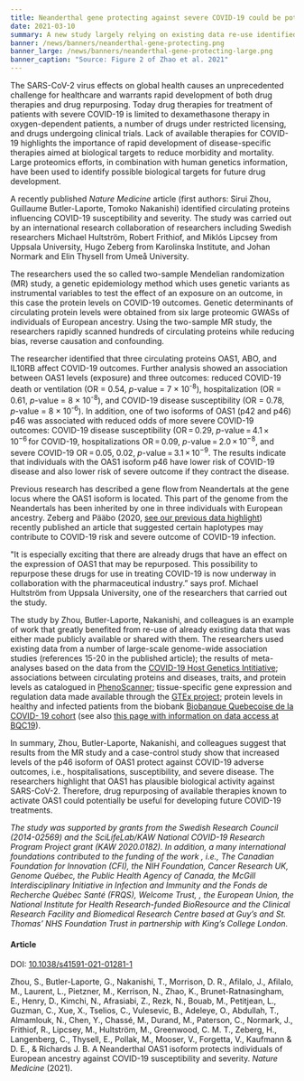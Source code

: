 ```yaml
---
title: Neanderthal gene protecting against severe COVID-19 could be potential new drug target # short
date: 2021-03-10
summary: A new study largely relying on existing data re-use identified circulating proteins influencing COVID-19 susceptibility and severity. Based on these result, work on repurposing relevant existing drugs work can now be launched.
banner: /news/banners/neanderthal-gene-protecting.png
banner_large: /news/banners/neanderthal-gene-protecting-large.png
banner_caption: "Source: Figure 2 of Zhao et al. 2021"
---
```


The SARS-CoV-2 virus effects on global health causes an unprecedented challenge for healthcare and warrants rapid development of both drug therapies and drug repurposing. Today drug therapies for treatment of patients with severe COVID-19 is limited to dexamethasone therapy in oxygen-dependent patients, a number of drugs under restricted licensing, and drugs undergoing clinical trials. Lack of available therapies for COVID-19 highlights the importance of rapid development of disease-specific therapies aimed at biological targets to reduce morbidity and mortality. Large proteomics efforts, in combination with human genetics information, have been used to identify possible biological targets for future drug development.

A recently published *Nature Medicine* article (first authors: Sirui Zhou, Guillaume Butler-Laporte, Tomoko Nakanishi) identified circulating proteins influencing COVID-19 susceptibility and severity. The study was carried out by an international research collaboration of researchers including Swedish researchers Michael Hultström, Robert Frithiof, and Miklós Lipcsey from Uppsala University, Hugo Zeberg from Karolinska Institute, and Johan Normark and Elin Thysell from Umeå University.

The researchers used the so called two-sample Mendelian randomization (MR) study, a genetic epidemiology method which uses genetic variants as instrumental variables to test the effect of an exposure on an outcome, in this case the protein levels on COVID-19 outcomes. Genetic determinants of circulating protein levels were obtained from six large proteomic GWASs of individuals of European ancestry. Using the two-sample MR study, the researchers rapidly scanned hundreds of circulating proteins while reducing bias, reverse causation and confounding.

<p>The researcher identified that three circulating proteins OAS1, ABO, and IL10RB affect COVID-19 outcomes. Further analysis showed an association between OAS1 levels (exposure) and three outcomes: reduced COVID-19 death or ventilation (OR = 0.54, <i>p</i>-value = 7 × 10<sup>-8</sup>), hospitalization (OR = 0.61, <i>p</i>-value = 8 × 10<sup>-8</sup>), and COVID-19 disease susceptibility (OR = 0.78, <i>p</i>-value = 8 × 10<sup>-6</sup>). In addition, one of two isoforms of OAS1 (p42 and p46) p46 was associated with reduced odds of more severe COVID-19 outcomes: COVID-19 disease susceptibility (OR = 0.29, <i>p</i>-value = 4.1 × 10<sup>−6</sup> for COVID-19, hospitalizations OR = 0.09, <i>p</i>-value = 2.0 × 10<sup>−8</sup>, and severe COVID-19 OR = 0.05, 0.02, <i>p</i>-value = 3.1 × 10<sup>−9</sup>. The results indicate that individuals with the OAS1 isoform p46 have lower risk of COVID-19 disease and also lower risk of severe outcome if they contract the disease.</p>

Previous research has described a gene flow from Neandertals at the gene locus where the OAS1 isoform is located. This part of the genome from the Neandertals has been inherited by one in three individuals with European ancestry. Zeberg and Pääbo (2020, [see our previous data highlight](http://localhost:1313/news/neanderthal_gene_data_driven/)) recently published an article that suggested certain haplotypes may contribute to COVID-19 risk and severe outcome of COVID-19 infection.

"It is especially exciting that there are already drugs that have an effect on the expression of OAS1 that may be repurposed. This possibility to repurpose these drugs for use in treating COVID-19 is now underway in collaboration with the pharmaceutical industry.” says prof. Michael Hultström from Uppsala University, one of the researchers that carried out the study.

The study by Zhou, Butler-Laporte, Nakanishi, and colleagues is an example of work that greatly benefited from re-use of already existing data that was either made publicly available or shared with them. The researchers used existing data from a number of large-scale genome-wide association studies (references 15-20 in the published article); the results of meta-analyses based on the data from the [COVID-19 Host Genetics Intitiative](https://www.covid19hg.org/); associations between circulating proteins and diseases, traits, and protein levels as catalogued in [PhenoScanner](http://www.phenoscanner.medschl.cam.ac.uk/); tissue-specific gene expression and regulation data made available through the [GTEx project](https://www.gtexportal.org/home/); protein levels in healthy and infected patients from the biobank [Biobanque Quebecoise de la COVID- 19 cohort](https://www.bqc19.ca/en) (see also [this page with information on data access at BQC19](https://www.bqc19.ca/en/access-data-samples)).

In summary, Zhou, Butler-Laporte, Nakanishi, and colleagues suggest that results from the MR study and a case-control study show that increased levels of the p46 isoform of OAS1 protect against COVID-19 adverse outcomes, i.e., hospitalisations, susceptibility, and severe disease. The researchers highlight that OAS1 has plausible biological activity against SARS-CoV-2.  Therefore, drug repurposing of available therapies known to activate OAS1 could potentially be useful for developing future COVID-19 treatments.

*The study was supported by grants from the Swedish Research Council (2014-02569) and the SciLifeLab/KAW National COVID-19 Research Program Project grant (KAW 2020.0182). In addition, a many international foundations contributed to the funding of the work , i.e.,  The Canadian Foundation for Innovation (CFI), the NIH Foundation, Cancer Research UK, Genome Québec, the Public Health Agency of Canada, the McGill Interdisciplinary Initiative in Infection and Immunity and the Fonds de Recherche Québec Santé (FRQS), Welcome Trust, , the European Union, the National Institute for Health Research-funded BioResource and the Clinical Research Facility and Biomedical Research Centre based at Guy’s and St. Thomas’ NHS Foundation Trust in partnership with King’s College London.*

#### Article

DOI: [10.1038/s41591-021-01281-1](https://doi.org/10.1038/s41591-021-01281-1)

Zhou, S., Butler-Laporte, G., Nakanishi, T., Morrison, D. R., Afilalo, J., Afilalo, M., Laurent, L., Pietzner, M., Kerrison, N., Zhao, K., Brunet-Ratnasingham, E., Henry, D., Kimchi, N., Afrasiabi, Z., Rezk, N., Bouab, M., Petitjean, L., Guzman, C., Xue, X., Tselios, C., Vulesevic, B., Adeleye, O., Abdullah, T., Almamlouk, N., Chen, Y., Chassé, M., Durand, M., Paterson, C., Normark, J., Frithiof, R., Lipcsey, M., Hultström, M., Greenwood, C. M. T., Zeberg, H., Langenberg, C., Thysell, E., Pollak, M., Mooser, V., Forgetta, V., Kaufmann & D. E., & Richards J. B. A Neanderthal OAS1 isoform protects individuals of European ancestry against COVID-19 susceptibility and severity. *Nature Medicine* (2021).
